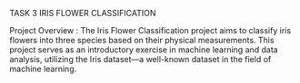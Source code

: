 TASK 3 IRIS FLOWER CLASSIFICATION 

Project Overview :
The Iris Flower Classification project aims to classify iris flowers into three species based on their physical measurements. 
This project serves as an introductory exercise in machine learning and data analysis, utilizing the Iris dataset—a well-known dataset in the field of machine learning.
